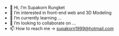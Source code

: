 - 👋 Hi, I’m Supakorn Rungket
- 👀 I’m interested in front-end web and 3D Modeling
- 🌱 I’m currently learning ...
- 💞️ I’m looking to collaborate on ...
- 📫 How to reach me -> supakorn1999@hotmail.com

<!---
GarField42/GarField42 is a ✨ special ✨ repository because its `README.md` (this file) appears on your GitHub profile.
You can click the Preview link to take a look at your changes.
--->
